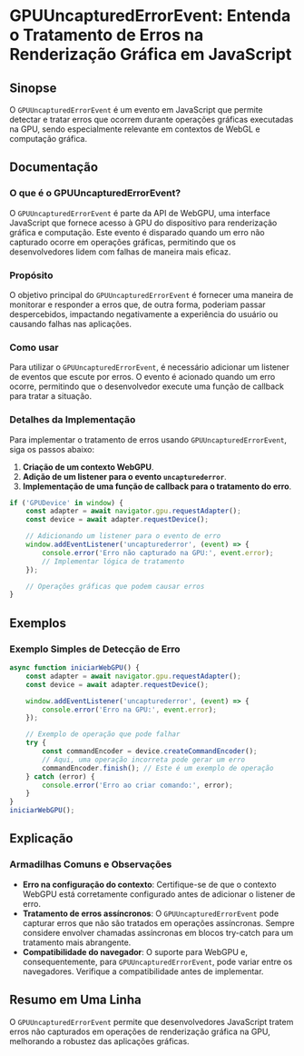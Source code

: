 <!--
Meta Description: # GPUUncapturedErrorEvent: Entenda o Tratamento de Erros na Renderização Gráfica em JavaScript ## Sinopse O `GPUUncapturedErrorEvent` é um evento em J...
Meta Keywords: que, erro, gpuuncapturederrorevent, para, erros
-->

# GPUUncapturedErrorEvent: Entenda o Tratamento de Erros na Renderização Gráfica em JavaScript

## Sinopse
O `GPUUncapturedErrorEvent` é um evento em JavaScript que permite detectar e tratar erros que ocorrem durante operações gráficas executadas na GPU, sendo especialmente relevante em contextos de WebGL e computação gráfica.

## Documentação
### O que é o GPUUncapturedErrorEvent?
O `GPUUncapturedErrorEvent` é parte da API de WebGPU, uma interface JavaScript que fornece acesso à GPU do dispositivo para renderização gráfica e computação. Este evento é disparado quando um erro não capturado ocorre em operações gráficas, permitindo que os desenvolvedores lidem com falhas de maneira mais eficaz.

### Propósito
O objetivo principal do `GPUUncapturedErrorEvent` é fornecer uma maneira de monitorar e responder a erros que, de outra forma, poderiam passar despercebidos, impactando negativamente a experiência do usuário ou causando falhas nas aplicações.

### Como usar
Para utilizar o `GPUUncapturedErrorEvent`, é necessário adicionar um listener de eventos que escute por erros. O evento é acionado quando um erro ocorre, permitindo que o desenvolvedor execute uma função de callback para tratar a situação.

### Detalhes da Implementação
Para implementar o tratamento de erros usando `GPUUncapturedErrorEvent`, siga os passos abaixo:

1. **Criação de um contexto WebGPU**.
2. **Adição de um listener para o evento `uncapturederror`**.
3. **Implementação de uma função de callback para o tratamento do erro**.

```javascript
if ('GPUDevice' in window) {
    const adapter = await navigator.gpu.requestAdapter();
    const device = await adapter.requestDevice();

    // Adicionando um listener para o evento de erro
    window.addEventListener('uncapturederror', (event) => {
        console.error('Erro não capturado na GPU:', event.error);
        // Implementar lógica de tratamento
    });

    // Operações gráficas que podem causar erros
}
```

## Exemplos
### Exemplo Simples de Detecção de Erro
```javascript
async function iniciarWebGPU() {
    const adapter = await navigator.gpu.requestAdapter();
    const device = await adapter.requestDevice();

    window.addEventListener('uncapturederror', (event) => {
        console.error('Erro na GPU:', event.error);
    });

    // Exemplo de operação que pode falhar
    try {
        const commandEncoder = device.createCommandEncoder();
        // Aqui, uma operação incorreta pode gerar um erro
        commandEncoder.finish(); // Este é um exemplo de operação
    } catch (error) {
        console.error('Erro ao criar comando:', error);
    }
}
iniciarWebGPU();
```

## Explicação
### Armadilhas Comuns e Observações
- **Erro na configuração do contexto**: Certifique-se de que o contexto WebGPU está corretamente configurado antes de adicionar o listener de erro.
- **Tratamento de erros assíncronos**: O `GPUUncapturedErrorEvent` pode capturar erros que não são tratados em operações assíncronas. Sempre considere envolver chamadas assíncronas em blocos try-catch para um tratamento mais abrangente.
- **Compatibilidade do navegador**: O suporte para WebGPU e, consequentemente, para `GPUUncapturedErrorEvent`, pode variar entre os navegadores. Verifique a compatibilidade antes de implementar.

## Resumo em Uma Linha
O `GPUUncapturedErrorEvent` permite que desenvolvedores JavaScript tratem erros não capturados em operações de renderização gráfica na GPU, melhorando a robustez das aplicações gráficas.